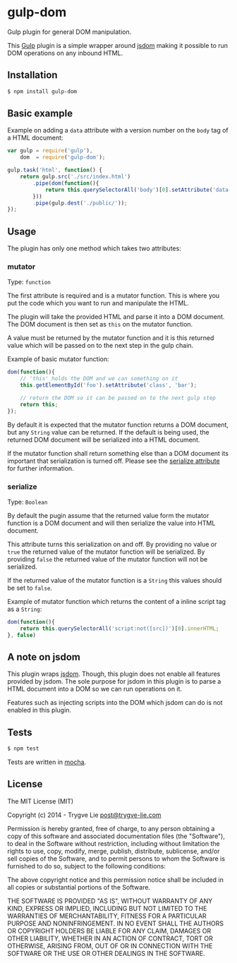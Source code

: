 # gulp-dom

Gulp plugin for general DOM manipulation.

This [Gulp](http://gulpjs.com/) plugin is a simple wrapper around 
[jsdom](https://github.com/tmpvar/jsdom) making it possible to run DOM 
operations on any inbound HTML.



## <a name='installation'>Installation</a>

```bash
$ npm install gulp-dom
````



## <a name='basic_example'>Basic example</a>

Example on adding a `data` attribute with a version number on the `body` tag of 
a HTML document:

```js
var gulp = require('gulp'),
    dom  = require('gulp-dom');

gulp.task('html', function() {
    return gulp.src('./src/index.html')
        .pipe(dom(function(){
            return this.querySelectorAll('body')[0].setAttribute('data-version', '1.0');
        }))
        .pipe(gulp.dest('./public/'));
});
```



## <a name='usage'>Usage</a>

The plugin has only one method which takes two attributes:


### <a name='mutator'>mutator</a>

Type: `function`

The first attribute is required and is a mutator function. This is where you put
the code which you want to run and manipulate the HTML.

The plugin will take the provided HTML and parse it into a DOM document. The DOM 
document is then set as `this` on the mutator function.

A value must be returned by the mutator function and it is this returned value 
which will be passed on to the next step in the gulp chain.

Example of basic mutator function:

```js
dom(function(){
    // 'this' holds the DOM and we can something on it
    this.getElementById('foo').setAttribute('class', 'bar');

    // return the DOM so it can be passed on to the next gulp step
    return this;
});
```

By default it is expected that the mutator function returns a DOM document, but 
any `String` value can be returned. If the default is being used, the returned
DOM document will be serialized into a HTML document.

If the mutator function shall return something else than a DOM document its
important that serialization is turned off. Please see the 
[serialize attribute](#serialize) for further information.



### <a name='serialize'>serialize</a>

Type: `Boolean`

By default the pugin assume that the returned value form the mutator function
is a DOM document and will then serialize the value into HTML document.

This attribute turns this serialization on and off. By providing no value or
`true` the returned value of the mutator function will be serialized. By
providing `false` the returned value of the mutator function will not be
serialized.

If the returned value of the mutator function is a `String` this values should
be set to `false`.

Example of mutator function which returns the content of a inline script tag as
a `String`:

```js
dom(function(){
    return this.querySelectorAll('script:not([src])')[0].innerHTML;
}, false)
```



## <a name='jsdom'>A note on jsdom</a>

This plugin wraps [jsdom](https://github.com/tmpvar/jsdom). Though, this plugin
does not enable all features provided by jsdom. The sole purpose for jsdom in 
this plugin is to parse a HTML document into a DOM so we can run operations on
it.

Features such as injecting scripts into the DOM which jsdom can do is not 
enabled in this plugin.



## <a name='tests'>Tests</a>

```bash
$ npm test
````

Tests are written in [mocha](http://visionmedia.github.io/mocha/).



## <a name='license'>License</a> 

The MIT License (MIT)

Copyright (c) 2014 - Trygve Lie post@trygve-lie.com

Permission is hereby granted, free of charge, to any person obtaining a copy
of this software and associated documentation files (the "Software"), to deal
in the Software without restriction, including without limitation the rights
to use, copy, modify, merge, publish, distribute, sublicense, and/or sell
copies of the Software, and to permit persons to whom the Software is
furnished to do so, subject to the following conditions:

The above copyright notice and this permission notice shall be included in
all copies or substantial portions of the Software.

THE SOFTWARE IS PROVIDED "AS IS", WITHOUT WARRANTY OF ANY KIND, EXPRESS OR
IMPLIED, INCLUDING BUT NOT LIMITED TO THE WARRANTIES OF MERCHANTABILITY,
FITNESS FOR A PARTICULAR PURPOSE AND NONINFRINGEMENT. IN NO EVENT SHALL THE
AUTHORS OR COPYRIGHT HOLDERS BE LIABLE FOR ANY CLAIM, DAMAGES OR OTHER
LIABILITY, WHETHER IN AN ACTION OF CONTRACT, TORT OR OTHERWISE, ARISING FROM,
OUT OF OR IN CONNECTION WITH THE SOFTWARE OR THE USE OR OTHER DEALINGS IN
THE SOFTWARE.
